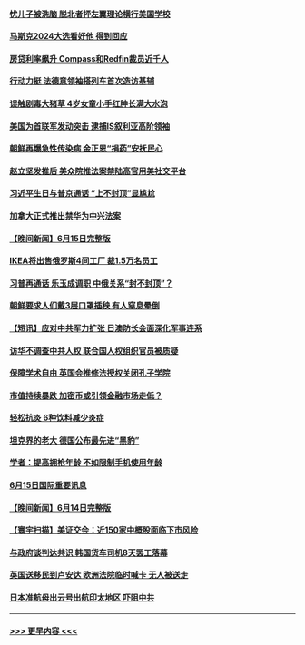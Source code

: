 #### [忧儿子被洗脑 脱北者抨左翼理论横行美国学校](../pages/prog202/a103457038.md?t=06170151) 
#### [马斯克2024大选看好他 得到回应](../pages/prog202/a103457029.md?t=06170151) 
#### [房贷利率飙升 Compass和Redfin裁员近千人](../pages/prog202/a103457021.md?t=06170151) 
#### [行动力挺 法德意领袖搭列车首次造访基辅](../pages/prog202/a103456957.md?t=06170151) 
#### [误触剧毒大猪草 4岁女童小手红肿长满大水泡](../pages/prog202/a103456948.md?t=06170151) 
#### [美国为首联军发动突击 逮捕IS叙利亚高阶领袖](../pages/prog202/a103456923.md?t=06170151) 
#### [朝鲜再爆急性传染病 金正恩“捐药”安抚民心](../pages/prog202/a103456930.md?t=06170151) 
#### [赵立坚发推后 美众院推法案禁陆高官用美社交平台](../pages/prog202/a103456767.md?t=06170151) 
#### [习近平生日与普京通话 “上不封顶”显尴尬](../pages/prog202/a103456836.md?t=06170151) 
#### [加拿大正式推出禁华为中兴法案](../pages/prog202/a103456782.md?t=06170151) 
#### [【晚间新闻】6月15日完整版](../pages/prog202/a103456792.md?t=06170151) 
#### [IKEA将出售俄罗斯4间工厂 裁1.5万名员工](../pages/prog202/a103456769.md?t=06170151) 
#### [习普再通话 乐玉成调职 中俄关系“封不封顶”？](../pages/prog202/a103456619.md?t=06170151) 
#### [朝鲜要求人们戴3层口罩插秧 有人窒息晕倒](../pages/prog202/a103456507.md?t=06170151) 
#### [【短讯】应对中共军力扩张 日澳防长会面深化军事连系](../pages/prog202/a103456424.md?t=06170151) 
#### [访华不调查中共人权 联合国人权组织官员被质疑](../pages/prog202/a103456418.md?t=06170151) 
#### [保障学术自由 英国会推修法授权关闭孔子学院](../pages/prog202/a103456414.md?t=06170151) 
#### [市值持续暴跌 加密币或引领金融市场走低？](../pages/prog202/a103456388.md?t=06170151) 
#### [轻松抗炎 6种饮料减少炎症](../pages/prog202/a103456146.md?t=06170151) 
#### [坦克界的老大 德国公布最先进“黑豹”](../pages/prog202/a103456137.md?t=06170151) 
#### [学者：提高拥枪年龄 不如限制手机使用年龄](../pages/prog202/a103456130.md?t=06170151) 
#### [6月15日国际重要讯息](../pages/prog202/a103456107.md?t=06170151) 
#### [【晚间新闻】6月14日完整版](../pages/prog202/a103455840.md?t=06170151) 
#### [【寰宇扫描】美证交会：近150家中概股面临下市风险](../pages/prog202/a103455854.md?t=06170151) 
#### [与政府谈判达共识 韩国货车司机8天罢工落幕](../pages/prog202/a103455937.md?t=06170151) 
#### [英国送移民到卢安达 欧洲法院临时喊卡 无人被送走](../pages/prog202/a103455888.md?t=06170151) 
#### [日本准航母出云号出航印太地区 吓阻中共](../pages/prog202/a103455834.md?t=06170151) 

----
#### [ >>> 更早内容 <<< ](../indexes/prog202-earlier.md)
